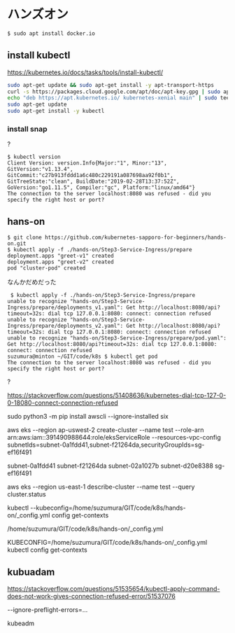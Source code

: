 # ハンズオン

```sh
$ sudo apt install docker.io
```

## install kubectl

https://kubernetes.io/docs/tasks/tools/install-kubectl/

```sh
sudo apt-get update && sudo apt-get install -y apt-transport-https
curl -s https://packages.cloud.google.com/apt/doc/apt-key.gpg | sudo apt-key add -
echo "deb https://apt.kubernetes.io/ kubernetes-xenial main" | sudo tee -a /etc/apt/sources.list.d/kubernetes.list
sudo apt-get update
sudo apt-get install -y kubectl
```

### install snap

?

```
$ kubectl version
Client Version: version.Info{Major:"1", Minor:"13", GitVersion:"v1.13.4", GitCommit:"c27b913fddd1a6c480c229191a087698aa92f0b1", GitTreeState:"clean", BuildDate:"2019-02-28T13:37:52Z", GoVersion:"go1.11.5", Compiler:"gc", Platform:"linux/amd64"}
The connection to the server localhost:8080 was refused - did you specify the right host or port?
```

## hans-on

```
$ git clone https://github.com/kubernetes-sapporo-for-beginners/hands-on.git
$ kubectl apply -f ./hands-on/Step3-Service-Ingress/prepare
deployment.apps "greet-v1" created
deployment.apps "greet-v2" created
pod "cluster-pod" created
```

なんかだめだった

```
 $ kubectl apply -f ./hands-on/Step3-Service-Ingress/prepare
unable to recognize "hands-on/Step3-Service-Ingress/prepare/deployments_v1.yaml": Get http://localhost:8080/api?timeout=32s: dial tcp 127.0.0.1:8080: connect: connection refused
unable to recognize "hands-on/Step3-Service-Ingress/prepare/deployments_v2.yaml": Get http://localhost:8080/api?timeout=32s: dial tcp 127.0.0.1:8080: connect: connection refused
unable to recognize "hands-on/Step3-Service-Ingress/prepare/pod.yaml": Get http://localhost:8080/api?timeout=32s: dial tcp 127.0.0.1:8080: connect: connection refused
suzumura@minton ~/GIT/code/k8s $ kubectl get pod
The connection to the server localhost:8080 was refused - did you specify the right host or port?
```
?

https://stackoverflow.com/questions/51408636/kubernetes-dial-tcp-127-0-0-18080-connect-connection-refused


sudo python3 -m pip install awscli --ignore-installed six

aws eks --region ap-uswest-2 create-cluster --name test --role-arn arn:aws:iam::391490988644:role/eksServiceRole --resources-vpc-config subnetIds=subnet-0a1fdd41,subnet-f21264da,securityGroupIds=sg-ef16f491 

subnet-0a1fdd41 
subnet-f21264da 
subnet-02a1027b 
subnet-d20e8388 
sg-ef16f491 

aws eks --region us-east-1 describe-cluster --name test --query cluster.status


kubectl --kubeconfig=/home/suzumura/GIT/code/k8s/hands-on/_config.yml config get-contexts

/home/suzumura/GIT/code/k8s/hands-on/_config.yml

KUBECONFIG=/home/suzumura/GIT/code/k8s/hands-on/_config.yml kubectl config get-contexts


## kubuadam

https://stackoverflow.com/questions/51535654/kubectl-apply-command-does-not-work-gives-connection-refused-error/51537076

--ignore-preflight-errors=...

kubeadm
